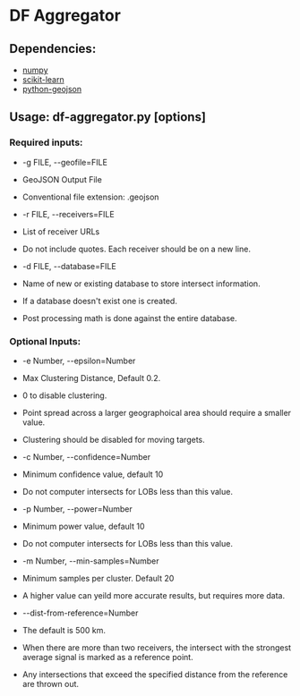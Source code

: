 # DF Aggregator

## Dependencies:
- [numpy](https://numpy.org/install/)
- [scikit-learn](https://scikit-learn.org/stable/install.html)
- [python-geojson](https://python-geojson.readthedocs.io/en/latest/)

## Usage: df-aggregator.py [options]

### Required inputs:
-  -g FILE, --geofile=FILE
  - GeoJSON Output File
  - Conventional file extension: .geojson

-  -r FILE, --receivers=FILE
  - List of receiver URLs
  - Do not include quotes. Each receiver should be on a new line.

-  -d FILE, --database=FILE
  - Name of new or existing database to store intersect information.
  - If a database doesn't exist one is created.
  - Post processing math is done against the entire database.

### Optional Inputs:
-  -e Number, --epsilon=Number
  - Max Clustering Distance, Default 0.2.
  - 0 to disable clustering.
  - Point spread across a larger geographoical area should require a smaller value.
  - Clustering should be disabled for moving targets.

-  -c Number, --confidence=Number
  - Minimum confidence value, default 10
  - Do not computer intersects for LOBs less than this value.

-  -p Number, --power=Number
  - Minimum power value, default 10
  - Do not computer intersects for LOBs less than this value.

-  -m Number, --min-samples=Number
  - Minimum samples per cluster. Default 20
  - A higher value can yeild more accurate results, but requires more data.

-  --dist-from-reference=Number
  - The default is 500 km.
  - When there are more than two receivers, the intersect with the strongest average signal
  is marked as a reference point.
  - Any intersections that exceed the specified distance from the reference are thrown out.
